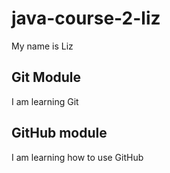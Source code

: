 # java-course-2-liz

My name is Liz

## Git Module

I am learning Git

## GitHub module

I am learning how to use GitHub
